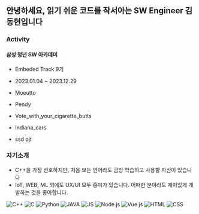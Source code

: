 
## **안녕하세요, 읽기 쉬운 코드를 작서아는 SW Engineer 김동현입니다**
### Activity

<!-- 추가 가능한 프로젝트 : capstone(리포지 정리 필요) / PL프로젝트-> 마피아(소켓 기반 TXT) -->

#### 삼성 청년 SW 아카데미

- Embeded Track 9기 
- 2023.01.04 ~ 2023.12.29

- Moeutto
- Pendy
- Vote_with_your_cigarette_butts
- Indiana_cars
- ssd pjt

### 자기소개
- C++을 가장 선호하지만, 처음 보는 언어라도 금방 학습하고 사용할 자신이 있습니다
- IoT, WEB, ML 외에도 UX/UI 모두 흥미가 있습니다. 어떠한 분야라도 재미있게 개발하는 것을 좋아합니다.



<div align=left>

![C++](https://img.shields.io/badge/C++-00599C?style=flat-square&logo=cplusplus&logoColor=white)
![C](https://img.shields.io/badge/C-A8B9CC?style=flat-square&logo=c&logoColor=white)
![Python](https://img.shields.io/badge/Python-3776AB?style=flat-square&logo=Python&logoColor=white)
![JAVA](https://img.shields.io/badge/JAVA-007396?style=flat-square&logo=Java&logoColor=white)
![JS](https://img.shields.io/badge/JS-F7DF1E?style=flat-square&logo=JavaScript&logoColor=black)
![Node.js](https://img.shields.io/badge/Node.js-339933?style=flat-square&logo=Node.js&logoColor=white)
![Vue.js](https://img.shields.io/badge/Vue.js-4FC08D?style=flat-square&logo=Vue.js&logoColor=black)
![HTML](https://img.shields.io/badge/HTML-E34F26?style=flat-square&logo=HTML5&logoColor=white)
![CSS](https://img.shields.io/badge/CSS-1572B6?style=flat-square&logo=CSS3&logoColor=white)

</div>
